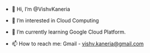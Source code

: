 - 👋 Hi, I’m @VishvKaneria

- 👀 I’m interested in Cloud Computing
- 🌱 I’m currently learning Google Cloud Platform.
- 📫 How to reach me: Gmail - vishv.kaneria@gmail.com

<!---
VishvKaneria/VishvKaneria is a ✨ special ✨ repository because its `README.md` (this file) appears on your GitHub profile.
You can click the Preview link to take a look at your changes.
--->
